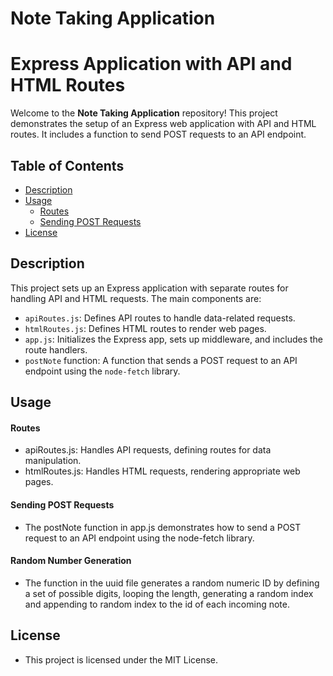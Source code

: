 # Note Taking Application

# Express Application with API and HTML Routes

Welcome to the **Note Taking Application** repository! This project demonstrates the setup of an Express web application with API and HTML routes. It includes a function to send POST requests to an API endpoint.

## Table of Contents

- [Description](#description)
- [Usage](#usage)
  - [Routes](#routes)
  - [Sending POST Requests](#sending-post-requests)
- [License](#license)

## Description

This project sets up an Express application with separate routes for handling API and HTML requests. The main components are:

- `apiRoutes.js`: Defines API routes to handle data-related requests.
- `htmlRoutes.js`: Defines HTML routes to render web pages.
- `app.js`: Initializes the Express app, sets up middleware, and includes the route handlers.
- `postNote` function: A function that sends a POST request to an API endpoint using the `node-fetch` library.

## Usage
#### Routes
- apiRoutes.js: Handles API requests, defining routes for data manipulation.
- htmlRoutes.js: Handles HTML requests, rendering appropriate web pages.
#### Sending POST Requests
- The postNote function in app.js demonstrates how to send a POST request to an API endpoint using the node-fetch library. 
#### Random Number Generation
- The function in the uuid file generates a random numeric ID by defining a set of possible digits, looping the length, generating a random index and appending to random index to the id of each incoming note.

## License
- This project is licensed under the MIT License.